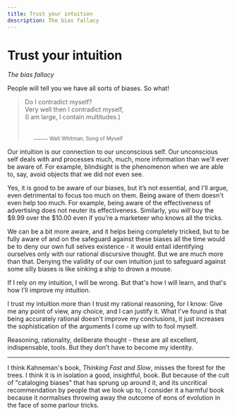 ```yaml
---
title: Trust your intuition
description: The bias fallacy
---
```


# Trust your intuition

_The bias fallacy_

People will tell you we have all sorts of biases. So what!

> Do I contradict myself?<br/> Very well then I contradict myself,<br/> (I am
> large, I contain multitudes.)<br/><br/>
>
> &nbsp;&nbsp;&nbsp;&nbsp;<small> ⸻ Walt Whitman, Song of Myself</small>

Our intuition is our connection to our unconscious self. Our unconscious self
deals with and processes much, much, more information than we'll ever be aware
of. For example, blindsight is the phenomenon when we are able to, say, avoid
objects that we did not even see.

Yes, it is good to be aware of our biases, but it’s not essential, and I'll
argue, even detrimental to focus too much on them. Being aware of them doesn't
even help too much. For example, being aware of the effectiveness of advertising
does not neuter its effectiveness. Similarly, you _will_ buy the $9.99 over the
$10.00 even if you're a marketeer who knows all the tricks.

We can be a bit more aware, and it helps being completely tricked, but to be
fully aware of and on the safeguard against these biases all the time would be
to deny our own full selves existence - it would entail identifying ourselves
only with our rational discursive thought. But we are much more than that.
Denying the validity of our own intuition just to safeguard against some silly
biases is like sinking a ship to drown a mouse.

If I rely on my intuition, I will be wrong. But that's how I will learn, and
that's how I'll improve my intuition.

I trust my intuition more than I trust my rational reasoning, for I know: Give
me any point of view, any choice, and I can justify it. What I've found is that
being accurately rational doesn't improve my conclusions, it just increases the
sophistication of the arguments I come up with to fool myself.

Reasoning, rationality, deliberate thought - these are all excellent,
indispensable, tools. But they don’t have to become my identity.

---

I think Kahneman's book, _Thinking Fast and Slow_, misses the forest for the
trees. I think it is in isolation a good, insightful, book. But because of the
cult of "cataloging biases" that has sprung up around it, and its uncritical
recommendation by people that we look up to, I consider it a harmful book
because it normalises throwing away the outcome of eons of evolution in the face
of some parlour tricks.
